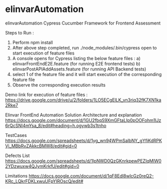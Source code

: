 # elinvarAutomation
elinvarAutomation Cypress Cucumber Framework for Frontend Assessment

Steps to Run :
1) Perform npm install
2) After above step completed, run ./node_modules/.bin/cypress open to start execution of feature files
3) A console opens for Cypress listing the below feature files :
   a) elinvarFrontEndE2E.feature (for running E2E frontend tests)
   b) elinvarPostAPIAddAssets.feature (for running API Backend tests)
4) select 1 of the feature file and it will start execution of the corresponding feature file
5) Observe the corresponding execution results

Demo link for execution of feature files :
https://drive.google.com/drive/u/2/folders/1LO5ECgElLK_vn3riq32fK7XN1ka2Rke7

Elinvar FrontEnd Automation Solution Architecture and explanation
https://docs.google.com/document/d/1GU2fbqS9XmGFtaLIp0pOOFohm1IJz6rQcSNI4mYsa_8/edit#heading=h.ogywb3s1tnho

TestCases
https://docs.google.com/spreadsheets/d/1yg_wn94WPmSalbNY_gYfiKdRPKVj_MBbRvZAkkcBMW8/edit#gid=0

Defects List
https://docs.google.com/spreadsheets/d/1lpNWD0QzGKnrkpewPEZIqMlW02YDzwuxw4QJymKrkfU/edit#gid=0

Limitations
https://docs.google.com/document/d/1qF8Edl8wlcGz0reQ2-KRc_LQkrFDKLxwuUFpYIROscQ/edit#
